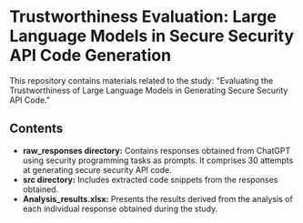 # Trustworthiness Evaluation: Large Language Models in Secure Security API Code Generation

This repository contains materials related to the study: "Evaluating the Trustworthiness of Large Language Models in Generating Secure Security API Code."

## Contents

- **raw_responses directory:** Contains responses obtained from ChatGPT using security programming tasks as prompts. It comprises 30 attempts at generating secure security API code.
- **src directory:** Includes extracted code snippets from the responses obtained.
- **Analysis_results.xlsx:** Presents the results derived from the analysis of each individual response obtained during the study.
